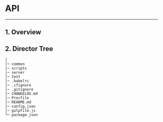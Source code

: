 # API

---
## 1. Overview

## 2. Director Tree
```
│
│─ common
│─ scripts
│─ server
│─ test
│─ .babelrc
│─ .cfignore
│─ .gitignore
│─ CHANGELOG.md
│─ Procfile
│─ README.md
│─ config.json
│─ gulpfile.js
└─ package.json
```